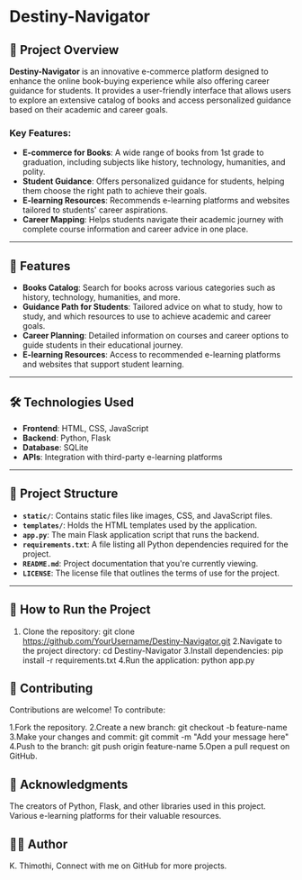 # Destiny-Navigator

## 📖 Project Overview
**Destiny-Navigator** is an innovative e-commerce platform designed to enhance the online book-buying experience while also offering career guidance for students. It provides a user-friendly interface that allows users to explore an extensive catalog of books and access personalized guidance based on their academic and career goals.

### Key Features:
- **E-commerce for Books**: A wide range of books from 1st grade to graduation, including subjects like history, technology, humanities, and polity.
- **Student Guidance**: Offers personalized guidance for students, helping them choose the right path to achieve their goals.
- **E-learning Resources**: Recommends e-learning platforms and websites tailored to students' career aspirations.
- **Career Mapping**: Helps students navigate their academic journey with complete course information and career advice in one place.

---

## 🌟 Features
- **Books Catalog**: Search for books across various categories such as history, technology, humanities, and more.
- **Guidance Path for Students**: Tailored advice on what to study, how to study, and which resources to use to achieve academic and career goals.
- **Career Planning**: Detailed information on courses and career options to guide students in their educational journey.
- **E-learning Resources**: Access to recommended e-learning platforms and websites that support student learning.

---

## 🛠️ Technologies Used
- **Frontend**: HTML, CSS, JavaScript
- **Backend**: Python, Flask
- **Database**: SQLite
- **APIs**: Integration with third-party e-learning platforms

---

## 📂 Project Structure

- **`static/`**: Contains static files like images, CSS, and JavaScript files.
- **`templates/`**: Holds the HTML templates used by the application.
- **`app.py`**: The main Flask application script that runs the backend.
- **`requirements.txt`**: A file listing all Python dependencies required for the project.
- **`README.md`**: Project documentation that you're currently viewing.
- **`LICENSE`**: The license file that outlines the terms of use for the project.


---

## 🚀 How to Run the Project
1. Clone the repository:
   git clone https://github.com/YourUsername/Destiny-Navigator.git
2.Navigate to the project directory:
  cd Destiny-Navigator
3.Install dependencies:
  pip install -r requirements.txt
4.Run the application:
  python app.py

## 🤝 Contributing
Contributions are welcome!
To contribute:

1.Fork the repository.
2.Create a new branch:
  git checkout -b feature-name
3.Make your changes and commit:
  git commit -m "Add your message here"
4.Push to the branch:
  git push origin feature-name
5.Open a pull request on GitHub.

## 🙌 Acknowledgments
The creators of Python, Flask, and other libraries used in this project.
Various e-learning platforms for their valuable resources.

## 🧑‍💻 Author
K. Thimothi,
Connect with me on GitHub for more projects.


